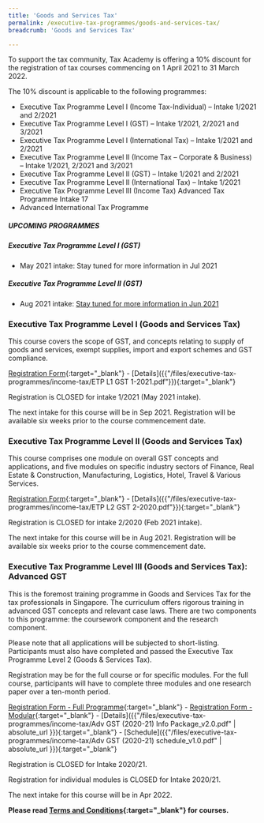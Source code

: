 ```yaml
---
title: 'Goods and Services Tax'
permalink: /executive-tax-programmes/goods-and-services-tax/
breadcrumb: 'Goods and Services Tax'

---
```


To support the tax community, Tax Academy is offering a 10% discount for the registration of tax courses commencing on 1 April 2021 to 31 March 2022.  

The 10% discount is applicable to the following programmes: 
- Executive Tax Programme Level I (Income Tax-Individual) – Intake 1/2021 and 2/2021
- Executive Tax Programme Level I (GST) – Intake 1/2021, 2/2021 and 3/2021
- Executive Tax Programme Level I (International Tax) – Intake 1/2021 and 2/2021
- Executive Tax Programme Level II (Income Tax – Corporate & Business) – Intake 1/2021, 2/2021 and 3/2021
- Executive Tax Programme Level II (GST) – Intake 1/2021 and 2/2021
- Executive Tax Programme Level II (International Tax) – Intake 1/2021
- Executive Tax Programme Level III (Income Tax) Advanced Tax Programme Intake 17
- Advanced International Tax Programme

##### **UPCOMING PROGRAMMES**
##### **Executive Tax Programme Level I (GST)**
* May 2021 intake: Stay tuned for more information in Jul 2021

##### **Executive Tax Programme Level II (GST)**
* Aug 2021 intake: [Stay tuned for more information in Jun 2021](/executive-tax-programmes/goods-and-services-tax/#etp2gst-ta-id)


<a id="etp1gst-ta-id"></a>
### **Executive Tax Programme Level I (Goods and Services Tax)**

This course covers the scope of GST, and concepts relating to supply of goods and services, exempt supplies, import and export schemes and GST compliance.

[Registration Form](https://forms.gle/8WpB2zuAjpkktGne9){:target="_blank"} - [Details]({{"/files/executive-tax-programmes/income-tax/ETP L1 GST 1-2021.pdf"}}){:target="_blank"}

Registration is CLOSED for intake 1/2021 (May 2021 intake).

The next intake for this course will be in Sep 2021. Registration will be available six weeks prior to the course commencement date.

<a id="etp2gst-ta-id"></a>
### **Executive Tax Programme Level II (Goods and Services Tax)**

This course comprises one module on overall GST concepts and applications, and five modules on specific industry sectors of Finance, Real Estate & Construction, Manufacturing, Logistics, Hotel, Travel & Various Services.

[Registration Form](https://forms.gle/LoMbyMjhTKMTT2fY9){:target="_blank"} - [Details]({{"/files/executive-tax-programmes/income-tax/ETP L2 GST 2-2020.pdf"}}){:target="_blank"}

Registration is CLOSED for intake 2/2020 (Feb 2021 intake).

The next intake for this course will be in Aug 2021. Registration will be available six weeks prior to the course commencement date.

<a id="etp3gst-ta-id"></a>
### **Executive Tax Programme Level III (Goods and Services Tax): Advanced GST**

This is the foremost training programme in Goods and Services Tax for the tax professionals in Singapore. The curriculum offers rigorous training in advanced GST concepts and relevant case laws. There are two components to this programme: the coursework component and the research component.

Please note that all applications will be subjected to short-listing. Participants must also have completed and passed the Executive Tax Programme Level 2 (Goods & Services Tax).

Registration may be for the full course or for specific modules. For the full course, participants will have to complete three modules and one research paper over a ten-month period.

[Registration Form - Full Programme](https://docs.google.com/forms/d/e/1FAIpQLSeSs-gHSMLzE5jSiH7A5xauZVrLOqpmb760XA3BS3FST9qbCg/viewform?usp=sf_link){:target="_blank"} - [Registration Form - Modular](https://docs.google.com/forms/d/e/1FAIpQLSddGUOU-rBhQWCsECNSxLz1jPwBdvdzMkqOj0XFlb-dgS8D5Q/viewform?usp=sf_link){:target="_blank"} - [Details]({{"/files/executive-tax-programmes/income-tax/Adv GST (2020-21) Info Package_v2.0.pdf" | absolute_url }}){:target="_blank"} - [Schedule]({{"/files/executive-tax-programmes/income-tax/Adv GST (2020-21) schedule_v1.0.pdf" | absolute_url }}){:target="_blank"}

Registration is CLOSED for Intake 2020/21.

Registration for individual modules is CLOSED for Intake 2020/21.

The next intake for this course will be in Apr 2022.

**Please read [Terms and Conditions](https://production-iras-tax-academy.netlify.com/executive-tax-programmes/terms-and-conditions/){:target="_blank"} for courses.**
